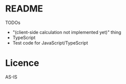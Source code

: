 # README

TODOs

* "(client-side calculation not implemented yet)" thing
* TypeScript
* Test code for JavaScript/TypeScript

# Licence

AS-IS
